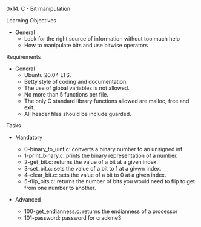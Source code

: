 0x14. C - Bit manipulation

Learning Objectives
- General
	- Look for the right source of information without too much help
	- How to manipulate bits and use bitwise operators

Requirements
- General
	- Ubuntu 20.04 LTS.
	- Betty style of coding and documentation.
	- The use of global variables is not allowed.
	- No more than 5 functions per file.
	- The only C standard library functions allowed are malloc, free and exit.
	- All header files should be include guarded.

Tasks
- Mandatory
	- 0-binary_to_uint.c: converts a binary number to an unsigned int.
	- 1-print_binary.c: prints the binary representation of a number.
	- 2-get_bit.c: returns the value of a bit at a given index.
	- 3-set_bit.c: sets the value of a bit to 1 at a givwn index.
	- 4-clear_bit.c: sets the value of a bit to 0 at a given index.
	- 5-flip_bits.c: returns the number of bits you would need to flip to get from one number to another.

- Advanced
	- 100-get_endianness.c: returns the endianness of a processor
	- 101-password: password for crackme3
